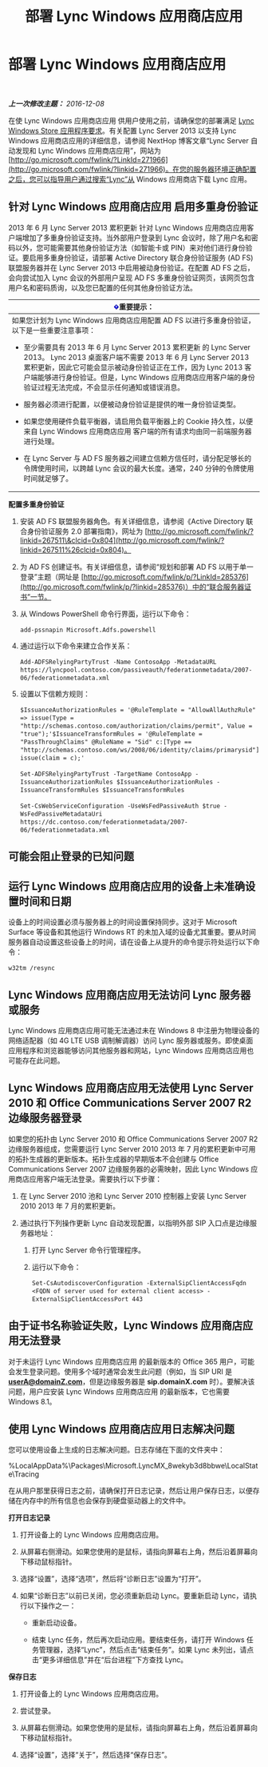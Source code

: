 ﻿---
title: 部署 Lync Windows 应用商店应用
TOCTitle: 部署 Lync Windows 应用商店应用
ms:assetid: 9e00aaf4-15f9-4356-9ed7-5a58a2bfa043
ms:mtpsurl: https://technet.microsoft.com/zh-cn/library/JJ822971(v=OCS.15)
ms:contentKeyID: 52061086
ms.date: 12/10/2016
mtps_version: v=OCS.15
ms.translationtype: HT
---

# 部署 Lync Windows 应用商店应用

 

_**上一次修改主题：** 2016-12-08_

在使 Lync Windows 应用商店应用 供用户使用之前，请确保您的部署满足 [Lync Windows Store 应用程序要求](lync-server-2013-lync-windows-store-app-requirements.md)。有关配置 Lync Server 2013 以支持 Lync Windows 应用商店应用的详细信息，请参阅 NextHop 博客文章“Lync Server 自动发现和 Lync Windows 应用商店应用”，网站为 [http://go.microsoft.com/fwlink/?LinkId=271966](http://go.microsoft.com/fwlink/?linkid=271966)。在您的服务器环境正确配置之后，您可以指导用户通过搜索“Lync”从 Windows 应用商店下载 Lync 应用。

## 针对 Lync Windows 应用商店应用 启用多重身份验证

2013 年 6 月 Lync Server 2013 累积更新 针对 Lync Windows 应用商店应用客户端增加了多重身份验证支持。当外部用户登录到 Lync 会议时，除了用户名和密码以外，您可能需要其他身份验证方法（如智能卡或 PIN）来对他们进行身份验证。要启用多重身份验证，请部署 Active Directory 联合身份验证服务 (AD FS) 联盟服务器并在 Lync Server 2013 中启用被动身份验证。在配置 AD FS 之后，会向尝试加入 Lync 会议的外部用户呈现 AD FS 多重身份验证网页，该网页包含用户名和密码质询，以及您已配置的任何其他身份验证方法。

<table>
<colgroup>
<col style="width: 100%" />
</colgroup>
<thead>
<tr class="header">
<th><img src="images/Gg398794.important(OCS.15).gif" title="important" alt="important" />重要提示：</th>
</tr>
</thead>
<tbody>
<tr class="odd">
<td>如果您计划为 Lync Windows 应用商店应用配置 AD FS 以进行多重身份验证，以下是一些重要注意事项：
<ul>
<li><p>至少需要具有 2013 年 6 月 Lync Server 2013 累积更新 的 Lync Server 2013。 Lync 2013 桌面客户端不需要 2013 年 6 月 Lync Server 2013 累积更新，因此它可能会显示被动身份验证正在工作，因为 Lync 2013 客户端能够进行身份验证。但是，Lync Windows 应用商店应用客户端的身份验证过程无法完成，不会显示任何通知或错误消息。</p></li>
<li><p>服务器必须进行配置，以便被动身份验证是提供的唯一身份验证类型。</p></li>
<li><p>如果您使用硬件负载平衡器，请启用负载平衡器上的 Cookie 持久性，以便来自 Lync Windows 应用商店应用 客户端的所有请求均由同一前端服务器进行处理。</p></li>
<li><p>在 Lync Server 与 AD FS 服务器之间建立信赖方信任时，请分配足够长的令牌使用时间，以跨越 Lync 会议的最大长度。通常，240 分钟的令牌使用时间就足够了。</p></li>
</ul></td>
</tr>
</tbody>
</table>


**配置多重身份验证**

1.  安装 AD FS 联盟服务器角色。有关详细信息，请参阅《Active Directory 联合身份验证服务 2.0 部署指南》，网址为 [http://go.microsoft.com/fwlink/?linkid=267511\&clcid=0x804](http://go.microsoft.com/fwlink/?linkid=267511%26clcid=0x804)。

2.  为 AD FS 创建证书。有关详细信息，请参阅“规划和部署 AD FS 以用于单一登录”主题（网址是 [http://go.microsoft.com/fwlink/p/?LinkId=285376](http://go.microsoft.com/fwlink/p/?linkid=285376)）中的“联合服务器证书”一节。

3.  从 Windows PowerShell 命令行界面，运行以下命令：
    
        add-pssnapin Microsoft.Adfs.powershell

4.  通过运行以下命令来建立合作关系：
    
        Add-ADFSRelyingPartyTrust -Name ContosoApp -MetadataURL https://lyncpool.contoso.com/passiveauth/federationmetadata/2007-06/federationmetadata.xml

5.  设置以下信赖方规则：
    
        $IssuanceAuthorizationRules = '@RuleTemplate = "AllowAllAuthzRule" => issue(Type = "http://schemas.contoso.com/authorization/claims/permit", Value = "true");'$IssuanceTransformRules = '@RuleTemplate = "PassThroughClaims" @RuleName = "Sid" c:[Type == "http://schemas.contoso.com/ws/2008/06/identity/claims/primarysid"]=> issue(claim = c);'
    
        Set-ADFSRelyingPartyTrust -TargetName ContosoApp -IssuanceAuthorizationRules $IssuanceAuthorizationRules -IssuanceTransformRules $IssuanceTransformRules
    
        Set-CsWebServiceConfiguration -UseWsFedPassiveAuth $true -WsFedPassiveMetadataUri https://dc.contoso.com/federationmetadata/2007-06/federationmetadata.xml

## 可能会阻止登录的已知问题

## 运行 Lync Windows 应用商店应用的设备上未准确设置时间和日期

设备上的时间设置必须与服务器上的时间设置保持同步。这对于 Microsoft Surface 等设备和其他运行 Windows RT 的未加入域的设备尤其重要。要从时间服务器自动设置这些设备上的时间，请在设备上从提升的命令提示符处运行以下命令：

    w32tm /resync

## Lync Windows 应用商店应用无法访问 Lync 服务器或服务

Lync Windows 应用商店应用可能无法通过未在 Windows 8 中注册为物理设备的网络适配器（如 4G LTE USB 调制解调器）访问 Lync 服务器或服务。即使桌面应用程序和浏览器能够访问其他服务器和网站，Lync Windows 应用商店应用也可能存在此问题。

## Lync Windows 应用商店应用无法使用 Lync Server 2010 和 Office Communications Server 2007 R2 边缘服务器登录

如果您的拓扑由 Lync Server 2010 和 Office Communications Server 2007 R2 边缘服务器组成，您需要运行 Lync Server 2010 2013 年 7 月的累积更新中可用的拓扑生成器的更新版本。拓扑生成器的早期版本不会创建与 Office Communications Server 2007 边缘服务器的必需映射，因此 Lync Windows 应用商店应用客户端无法登录。需要执行以下步骤：

1.  在 Lync Server 2010 池和 Lync Server 2010 控制器上安装 Lync Server 2010 2013 年 7 月的累积更新。

2.  通过执行下列操作更新 Lync 自动发现配置，以指明外部 SIP 入口点是边缘服务器地址：
    
    1.  打开 Lync Server 命令行管理程序。
    
    2.  运行以下命令：
        
            Set-CsAutodiscoverConfiguration -ExternalSipClientAccessFqdn <FQDN of server used for external client access> -ExternalSipClientAccessPort 443

## 由于证书名称验证失败，Lync Windows 应用商店应用无法登录

对于未运行 Lync Windows 应用商店应用 的最新版本的 Office 365 用户，可能会发生登录问题。使用多个域时通常会发生此问题（例如，当 SIP URI 是 **userA@domainZ.com**，但是边缘服务器是 **sip.domainX.com** 时）。要解决该问题，用户应安装 Lync Windows 应用商店应用 的最新版本，它也需要 Windows 8.1。

## 使用 Lync Windows 应用商店应用日志解决问题

您可以使用设备上生成的日志解决问题。日志存储在下面的文件夹中：

%LocalAppData%\\Packages\\Microsoft.LyncMX\_8wekyb3d8bbwe\\LocalState\\Tracing

在从用户那里获得日志之前，请确保打开日志记录，然后让用户保存日志，以便存储在内存中的所有信息也会保存到硬盘驱动器上的文件中。

**打开日志记录**

1.  打开设备上的 Lync Windows 应用商店应用。

2.  从屏幕右侧滑动。如果您使用的是鼠标，请指向屏幕右上角，然后沿着屏幕向下移动鼠标指针。

3.  选择“设置”，选择“选项”，然后将“诊断日志”设置为“打开”。

4.  如果“诊断日志”以前已关闭，您必须重新启动 Lync。要重新启动 Lync，请执行以下操作之一：
    
      - 重新启动设备。
    
      - 结束 Lync 任务，然后再次启动应用。要结束任务，请打开 Windows 任务管理器，选择“Lync”，然后点击“结束任务”。如果 Lync 未列出，请点击“更多详细信息”并在“后台进程”下方查找 Lync。

**保存日志**

1.  打开设备上的 Lync Windows 应用商店应用。

2.  尝试登录。

3.  从屏幕右侧滑动。如果您使用的是鼠标，请指向屏幕右上角，然后沿着屏幕向下移动鼠标指针。

4.  选择“设置”，选择“关于”，然后选择“保存日志”。


